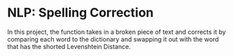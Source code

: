 # NLP: Spelling Correction

In this project, the function takes in a broken piece of text and corrects it by comparing each word to the dictionary and swapping it out with the word that has the shorted Levenshtein Distance. 
